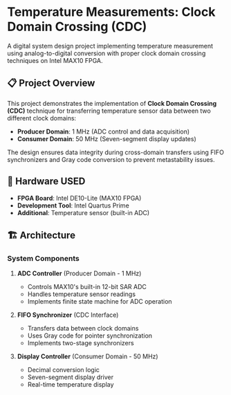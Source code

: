 # Temperature Measurements: Clock Domain Crossing (CDC)

A digital system design project implementing temperature measurement using analog-to-digital conversion with proper clock domain crossing techniques on Intel MAX10 FPGA.

## 📋 Project Overview

This project demonstrates the implementation of **Clock Domain Crossing (CDC)** technique for transferring temperature sensor data between two different clock domains:
- **Producer Domain**: 1 MHz (ADC control and data acquisition)
- **Consumer Domain**: 50 MHz (Seven-segment display updates)

The design ensures data integrity during cross-domain transfers using FIFO synchronizers and Gray code conversion to prevent metastability issues.

## 🔧 Hardware USED

- **FPGA Board**: Intel DE10-Lite (MAX10 FPGA)
- **Development Tool**: Intel Quartus Prime
- **Additional**: Temperature sensor (built-in ADC)

## 🏗️ Architecture

### System Components

1. **ADC Controller** (Producer Domain - 1 MHz)
   - Controls MAX10's built-in 12-bit SAR ADC
   - Handles temperature sensor readings
   - Implements finite state machine for ADC operation

2. **FIFO Synchronizer** (CDC Interface)
   - Transfers data between clock domains
   - Uses Gray code for pointer synchronization
   - Implements two-stage synchronizers

3. **Display Controller** (Consumer Domain - 50 MHz)
   - Decimal conversion logic
   - Seven-segment display driver
   - Real-time temperature display

